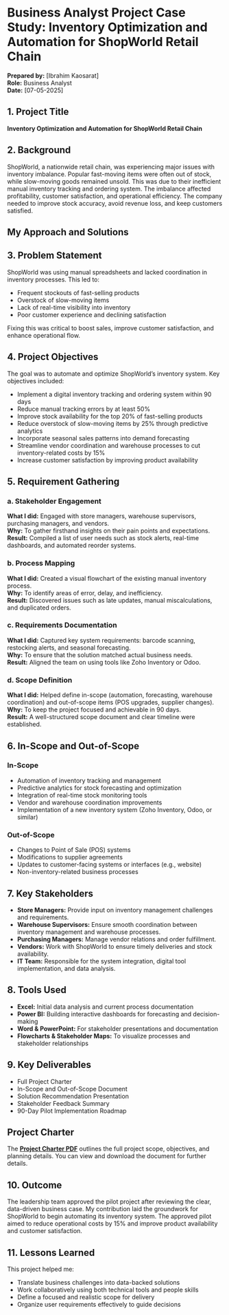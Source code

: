 #  **Business Analyst Project Case Study: Inventory Optimization and Automation for ShopWorld Retail Chain**

**Prepared by:** [Ibrahim Kaosarat]  
**Role:** Business Analyst  
**Date:** [07-05-2025]

## 1. Project Title  
**Inventory Optimization and Automation for ShopWorld Retail Chain**

## 2. Background  
ShopWorld, a nationwide retail chain, was experiencing major issues with inventory imbalance. Popular fast-moving items were often out of stock, while slow-moving goods remained unsold. This was due to their inefficient manual inventory tracking and ordering system. The imbalance affected profitability, customer satisfaction, and operational efficiency. The company needed to improve stock accuracy, avoid revenue loss, and keep customers satisfied.

##  My Approach and Solutions

## 3. Problem Statement  
ShopWorld was using manual spreadsheets and lacked coordination in inventory processes. This led to:
- Frequent stockouts of fast-selling products
- Overstock of slow-moving items
- Lack of real-time visibility into inventory
- Poor customer experience and declining satisfaction

Fixing this was critical to boost sales, improve customer satisfaction, and enhance operational flow.

## 4. Project Objectives  
The goal was to automate and optimize ShopWorld’s inventory system. Key objectives included:
- Implement a digital inventory tracking and ordering system within 90 days
- Reduce manual tracking errors by at least 50%
- Improve stock availability for the top 20% of fast-selling products
- Reduce overstock of slow-moving items by 25% through predictive analytics
- Incorporate seasonal sales patterns into demand forecasting
- Streamline vendor coordination and warehouse processes to cut inventory-related costs by 15%
- Increase customer satisfaction by improving product availability

## 5. Requirement Gathering

### a. Stakeholder Engagement  
**What I did:** Engaged with store managers, warehouse supervisors, purchasing managers, and vendors.  
**Why:** To gather firsthand insights on their pain points and expectations.  
**Result:** Compiled a list of user needs such as stock alerts, real-time dashboards, and automated reorder systems.

### b. Process Mapping  
**What I did:** Created a visual flowchart of the existing manual inventory process.  
**Why:** To identify areas of error, delay, and inefficiency.  
**Result:** Discovered issues such as late updates, manual miscalculations, and duplicated orders.

### c. Requirements Documentation  
**What I did:** Captured key system requirements: barcode scanning, restocking alerts, and seasonal forecasting.  
**Why:** To ensure that the solution matched actual business needs.  
**Result:** Aligned the team on using tools like Zoho Inventory or Odoo.

### d. Scope Definition  
**What I did:** Helped define in-scope (automation, forecasting, warehouse coordination) and out-of-scope items (POS upgrades, supplier changes).  
**Why:** To keep the project focused and achievable in 90 days.  
**Result:** A well-structured scope document and clear timeline were established.

## 6. In-Scope and Out-of-Scope

### In-Scope  
- Automation of inventory tracking and management  
- Predictive analytics for stock forecasting and optimization  
- Integration of real-time stock monitoring tools  
- Vendor and warehouse coordination improvements  
- Implementation of a new inventory system (Zoho Inventory, Odoo, or similar)

### Out-of-Scope  
- Changes to Point of Sale (POS) systems  
- Modifications to supplier agreements  
- Updates to customer-facing systems or interfaces (e.g., website)  
- Non-inventory-related business processes  

## 7. Key Stakeholders

- **Store Managers:** Provide input on inventory management challenges and requirements.
- **Warehouse Supervisors:** Ensure smooth coordination between inventory management and warehouse processes.
- **Purchasing Managers:** Manage vendor relations and order fulfillment.
- **Vendors:** Work with ShopWorld to ensure timely deliveries and stock availability.
- **IT Team:** Responsible for the system integration, digital tool implementation, and data analysis.

## 8. Tools Used  
- **Excel:** Initial data analysis and current process documentation  
- **Power BI:** Building interactive dashboards for forecasting and decision-making  
- **Word & PowerPoint:** For stakeholder presentations and documentation  
- **Flowcharts & Stakeholder Maps:** To visualize processes and stakeholder relationships  

## 9. Key Deliverables  
-  Full Project Charter  
-  In-Scope and Out-of-Scope Document  
-  Solution Recommendation Presentation  
-  Stakeholder Feedback Summary  
-  90-Day Pilot Implementation Roadmap 

## Project Charter
The **[Project Charter PDF](path-to-your-pdf)** outlines the full project scope, objectives, and planning details. You can view and download the document for further details. 

## 10. Outcome  
The leadership team approved the pilot project after reviewing the clear, data-driven business case. My contribution laid the groundwork for ShopWorld to begin automating its inventory system. The approved pilot aimed to reduce operational costs by 15% and improve product availability and customer satisfaction.

## 11. Lessons Learned  
This project helped me:  
- Translate business challenges into data-backed solutions  
- Work collaboratively using both technical tools and people skills  
- Define a focused and realistic scope for delivery  
- Organize user requirements effectively to guide decisions


